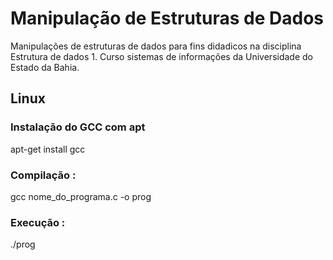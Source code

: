 # Manipulação de Estruturas de Dados

Manipulações de estruturas de dados para fins didadicos na disciplina Estrutura de dados 1.
Curso sistemas de informações da Universidade do Estado da Bahia.

## Linux

### Instalação do GCC com apt

apt-get install gcc

### Compilação :

gcc nome_do_programa.c -o prog

### Execução :

./prog

